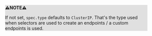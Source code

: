 <div style="margin:2em; background-color: #e0e0e0;">

<strong>⚠️NOTE️️️⚠️</strong>

If not set, `spec.type` defaults to `ClusterIP`. That's the type used when selectors are used to create an endpoints / a custom endpoints is used.
</div>

